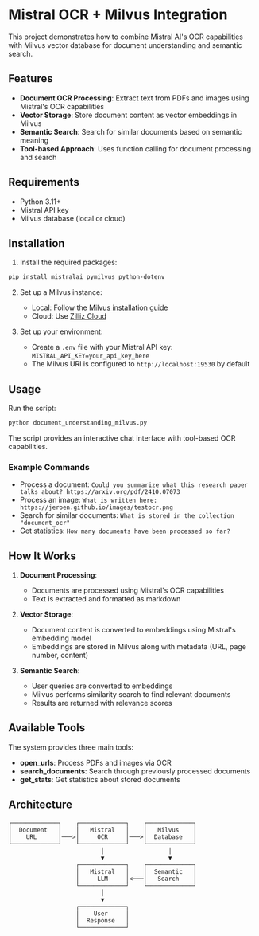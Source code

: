 # Mistral OCR + Milvus Integration

This project demonstrates how to combine Mistral AI's OCR capabilities with Milvus vector database for document understanding and semantic search.

## Features

- **Document OCR Processing**: Extract text from PDFs and images using Mistral's OCR capabilities
- **Vector Storage**: Store document content as vector embeddings in Milvus
- **Semantic Search**: Search for similar documents based on semantic meaning
- **Tool-based Approach**: Uses function calling for document processing and search

## Requirements

- Python 3.11+
- Mistral API key
- Milvus database (local or cloud)

## Installation

1. Install the required packages:

```bash
pip install mistralai pymilvus python-dotenv
```

2. Set up a Milvus instance:
   - Local: Follow the [Milvus installation guide](https://milvus.io/docs/install_standalone-docker.md)
   - Cloud: Use [Zilliz Cloud](https://zilliz.com)

3. Set up your environment:
   - Create a `.env` file with your Mistral API key: `MISTRAL_API_KEY=your_api_key_here`
   - The Milvus URI is configured to `http://localhost:19530` by default

## Usage

Run the script:

```bash
python document_understanding_milvus.py
```

The script provides an interactive chat interface with tool-based OCR capabilities.

### Example Commands

- Process a document: `Could you summarize what this research paper talks about? https://arxiv.org/pdf/2410.07073`
- Process an image: `What is written here: https://jeroen.github.io/images/testocr.png`
- Search for similar documents: `What is stored in the collection "document_ocr"`
- Get statistics: `How many documents have been processed so far?`

## How It Works

1. **Document Processing**:
   - Documents are processed using Mistral's OCR capabilities
   - Text is extracted and formatted as markdown

2. **Vector Storage**:
   - Document content is converted to embeddings using Mistral's embedding model
   - Embeddings are stored in Milvus along with metadata (URL, page number, content)

3. **Semantic Search**:
   - User queries are converted to embeddings
   - Milvus performs similarity search to find relevant documents
   - Results are returned with relevance scores

## Available Tools

The system provides three main tools:
- **open_urls**: Process PDFs and images via OCR
- **search_documents**: Search through previously processed documents
- **get_stats**: Get statistics about stored documents

## Architecture

```
┌─────────────┐    ┌─────────────┐    ┌─────────────┐
│  Document   │    │   Mistral   │    │   Milvus    │
│    URL      │───>│     OCR     │───>│  Database   │
└─────────────┘    └─────────────┘    └─────────────┘
                          │                  │
                          ▼                  ▼
                   ┌─────────────┐    ┌─────────────┐
                   │   Mistral   │    │  Semantic   │
                   │     LLM     │<───│   Search    │
                   └─────────────┘    └─────────────┘
                          │
                          ▼
                   ┌─────────────┐
                   │    User     │
                   │  Response   │
                   └─────────────┘
```